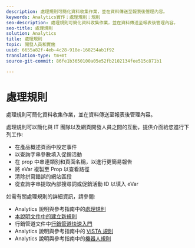```yaml
---
description: 處理規則可簡化資料收集作業，並在資料傳送至報表後管理內容。
keywords: Analytics實作；處理規則；規則
seo-description: 處理規則可簡化資料收集作業，並在資料傳送至報表後管理內容。
seo-title: 處理規則
solution: Analytics
title: 處理規則
topic: 開發人員和實施
uuid: 6655a82f-4eb-4c28-918e-168254ab1f92
translation-type: tm+mt
source-git-commit: 86fe1b3650100a05e52fb2102134fee515c871b1

---
```



# 處理規則

處理規則可簡化資料收集作業，並在資料傳送至報表後管理內容。

處理規則可以簡化與 IT 團隊以及網頁開發人員之間的互動，提供介面給您進行下列工作:

* 在產品概述頁面中設定事件
* 以查詢字串參數填入促銷活動
* 在 prop 中串連類別和頁面名稱，以進行更簡易報告
* 將 eVar 複製至 Prop 以查看路徑
* 清除拼寫錯誤的網站區段
* 從查詢字串提取內部搜尋詞或促銷活動 ID 以填入 eVar

如需有關處理規則的詳細資訊，請參閱:

* Analytics 說明與參考指南中的[處理規則](https://marketing.adobe.com/resources/help/en_US/reference/processing_rules.html)
* [本說明文件中的建立新規則](../../implement/c-implement-with-dtm/c-rules/t-rules-create.md#task_B7FB5ED415AF430C952265AC2835C0DB)
* 行銷管道文件中[行銷管道快速入門](https://marketing.adobe.com/resources/help/en_US/mchannel/c_getting_started_mchannel.html)
* Analytics 說明與參考指南中的 [VISTA 規則](https://marketing.adobe.com/resources/help/en_US/reference/VISTA.html)
* Analytics 說明與參考指南中的[機器人規則](https://marketing.adobe.com/resources/help/en_US/reference/bot_rules.html)

